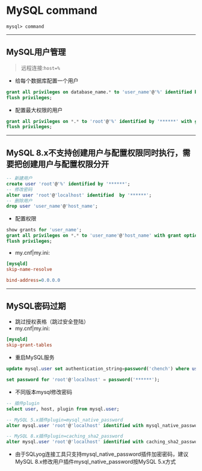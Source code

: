# MySQL command

`mysql> command`

---
## MySQL用户管理
> 远程连接:`host=%`

- 给每个数据库配置一个用户
```sql
grant all privileges on database_name.* to 'user_name'@'%' identified by '******' with grant option;
flush privileges;
```

- 配置最大权限的用户
```sql
grant all privileges on *.* to 'root'@'%' identified by '******' with grant option;
flush privileges;
```

---
## MySQL 8.x不支持创建用户与配置权限同时执行，需要把创建用户与配置权限分开

```sql
-- 新建用户
create user 'root'@'%' identified by '******';
-- 修改密码
alter user 'root'@'localhost' identified  by '******';
-- 删除用户
drop user 'user_name'@'host_name';
```

- 配置权限
```sql
show grants for 'user_name';
grant all privileges on *.* to 'user_name'@'host_name' with grant option;
flush privileges;
```

- my.cnf|my.ini:
```ini
[mysqld]
skip-name-resolve

bind-address=0.0.0.0
```


---

## MySQL密码过期

- 跳过授权表格（跳过安全登陆）
- my.cnf|my.ini:
```ini
[mysqld]
skip-grant-tables
```
- 重启MySQL服务
```sql
update mysql.user set authentication_string=password('chench') where user='root';

set password for 'root'@'localhost' = password('******');
```


- 不同版本mysql修改密码
```sql
-- 插件plugin
select user, host, plugin from mysql.user;

-- MySQL 5.x插件plugin=mysql_native_password
alter mysql.user 'root'@'localhost' identified with mysql_native_password by 'chench';

-- MySQL 8.x插件plugin=caching_sha2_password
alter mysql.user 'root'@'localhost' identified with caching_sha2_password by 'chench';
```

- 由于SQLyog连接工具只支持mysql_native_password插件加密密码，建议MySQL 8.x修改用户插件mysql_native_password按MySQL 5.x方式



